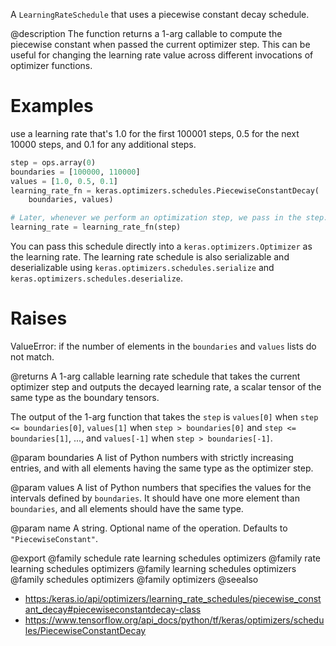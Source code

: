 A `LearningRateSchedule` that uses a piecewise constant decay schedule.

@description
The function returns a 1-arg callable to compute the piecewise constant
when passed the current optimizer step. This can be useful for changing the
learning rate value across different invocations of optimizer functions.

# Examples
use a learning rate that's 1.0 for the first 100001 steps, 0.5
    for the next 10000 steps, and 0.1 for any additional steps.

```python
step = ops.array(0)
boundaries = [100000, 110000]
values = [1.0, 0.5, 0.1]
learning_rate_fn = keras.optimizers.schedules.PiecewiseConstantDecay(
    boundaries, values)

# Later, whenever we perform an optimization step, we pass in the step.
learning_rate = learning_rate_fn(step)
```

You can pass this schedule directly into a `keras.optimizers.Optimizer`
as the learning rate. The learning rate schedule is also serializable and
deserializable using `keras.optimizers.schedules.serialize` and
`keras.optimizers.schedules.deserialize`.

# Raises
ValueError: if the number of elements in the `boundaries` and `values`
lists do not match.

@returns
A 1-arg callable learning rate schedule that takes the current optimizer
step and outputs the decayed learning rate, a scalar tensor of the
same type as the boundary tensors.

The output of the 1-arg function that takes the `step`
is `values[0]` when `step <= boundaries[0]`,
`values[1]` when `step > boundaries[0]` and `step <= boundaries[1]`,
..., and `values[-1]` when `step > boundaries[-1]`.

@param boundaries
A list of Python numbers with strictly increasing
entries, and with all elements having the same type as the
optimizer step.

@param values
A list of Python numbers that specifies the values for the
intervals defined by `boundaries`. It should have one more
element than `boundaries`, and all elements should have the same
type.

@param name
A string. Optional name of the operation. Defaults to
`"PiecewiseConstant"`.

@export
@family schedule rate learning schedules optimizers
@family rate learning schedules optimizers
@family learning schedules optimizers
@family schedules optimizers
@family optimizers
@seealso
+ <https:/keras.io/api/optimizers/learning_rate_schedules/piecewise_constant_decay#piecewiseconstantdecay-class>
+ <https://www.tensorflow.org/api_docs/python/tf/keras/optimizers/schedules/PiecewiseConstantDecay>
